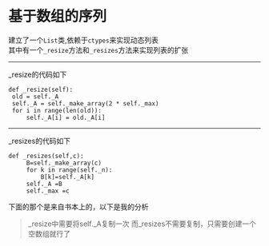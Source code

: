 # 基于数组的序列

建立了一个`List`类,依赖于`ctypes`来实现动态列表  
其中有一个`_resize`方法和`_resizes`方法来实现列表的扩张

---

_resize的代码如下<br>

 ```doctest
def _resize(self):
  old = self._A
  self._A = self._make_array(2 * self._max)
  for i in range(len(old)):
      self._A[i] = old._A[i]
```

------

_resizes的代码如下<br>

```doctest
def _resizes(self,c):
     B=self._make_array(c)
     for k in range(self._n):
         B[k]=self._A[k]
     self._A =B
     self._max =c
```

下面的那个是来自书本上的，以下是我的分析
> _resize中需要将self._A复制一次
> 而_resizes不需要复制，只需要创建一个空数组就行了


